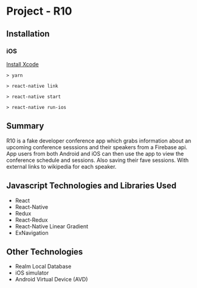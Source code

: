 # Project - R10

## Installation
### iOS
<a href='https://developer.apple.com/xcode/'>Install Xcode</a>

`> yarn`

`> react-native link`

`> react-native start`

`> react-native run-ios`

## Summary
R10 is a fake developer conference app which grabs information about an upcoming conference sesssions and their speakers from a Firebase api. App users from both Android and iOS can then use the app to view the conference schedule and sessions. Also saving their fave sessions. With external links to wikipedia for each speaker.

## Javascript Technologies and Libraries Used
- React
- React-Native
- Redux
- React-Redux
- React-Native Linear Gradient
- ExNavigation

## Other Technologies
- Realm Local Database
- iOS simulator
- Android Virtual Device (AVD)